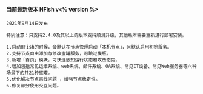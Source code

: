 #### 当前最新版本 HFish v<% version %>

```wiki
2021年9月14日发布

特别注意：只支持2.4.0及其以上的版本支持顺滑升级，其他版本需要重新进行部署安装。

1.启动HFish的时候，会默认在节点管理启动「本机节点」，且默认启用初始服务。
2.支持节点自由添加与修改蜜罐服务，可跳过模版。
3.新增「首页」模块，可快速感知运行状态和攻击态势。
4.增加包括常见运维系统、web系统、邮件系统、OA系统、常见IT设备、常见Web服务器等六种场景下的共21种蜜罐。
5.优化解决节点离线问题 ，增强节点稳定性。
6.修复部分使用交互问题。
```



